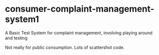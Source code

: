 # consumer-complaint-management-system1
A Basic Test System for complaint management, involving playing around and testing

Not really for public consumption. Lots of scattershot code.
